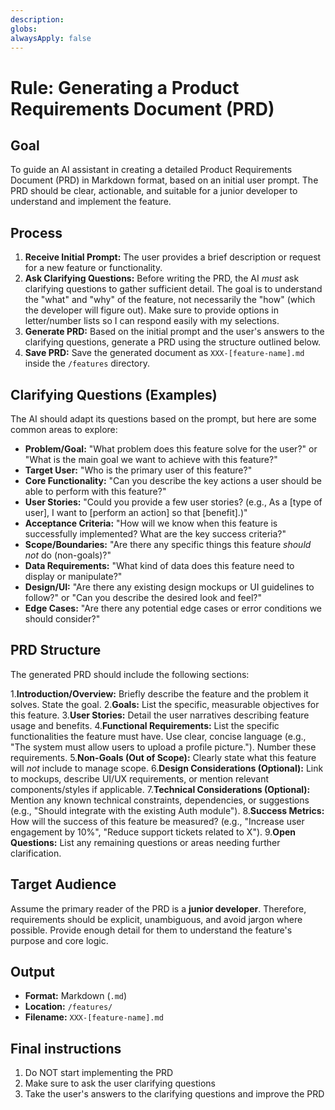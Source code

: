 ```yaml
---
description:
globs:
alwaysApply: false
---
```

# Rule: Generating a Product Requirements Document (PRD)

## Goal

To guide an AI assistant in creating a detailed Product Requirements Document (PRD) in Markdown format, based on an initial user prompt. The PRD should be clear, actionable, and suitable for a junior developer to understand and implement the feature.

## Process

1. **Receive Initial Prompt:** The user provides a brief description or request for a new feature or functionality.
2. **Ask Clarifying Questions:** Before writing the PRD, the AI *must* ask clarifying questions to gather sufficient detail. The goal is to understand the "what" and "why" of the feature, not necessarily the "how" (which the developer will figure out). Make sure to provide options in letter/number lists so I can respond easily with my selections.
3. **Generate PRD:** Based on the initial prompt and the user's answers to the clarifying questions, generate a PRD using the structure outlined below.
4. **Save PRD:** Save the generated document as `XXX-[feature-name].md` inside the `/features` directory.

## Clarifying Questions (Examples)

The AI should adapt its questions based on the prompt, but here are some common areas to explore:

* **Problem/Goal:** "What problem does this feature solve for the user?" or "What is the main goal we want to achieve with this feature?"
* **Target User:** "Who is the primary user of this feature?"
* **Core Functionality:** "Can you describe the key actions a user should be able to perform with this feature?"
* **User Stories:** "Could you provide a few user stories? (e.g., As a [type of user], I want to [perform an action] so that [benefit].)"
* **Acceptance Criteria:** "How will we know when this feature is successfully implemented? What are the key success criteria?"
* **Scope/Boundaries:** "Are there any specific things this feature *should not* do (non-goals)?"
* **Data Requirements:** "What kind of data does this feature need to display or manipulate?"
* **Design/UI:** "Are there any existing design mockups or UI guidelines to follow?" or "Can you describe the desired look and feel?"
* **Edge Cases:** "Are there any potential edge cases or error conditions we should consider?"

## PRD Structure

The generated PRD should include the following sections:

1.**Introduction/Overview:** Briefly describe the feature and the problem it solves. State the goal.
2.**Goals:** List the specific, measurable objectives for this feature.
3.**User Stories:** Detail the user narratives describing feature usage and benefits.
4.**Functional Requirements:** List the specific functionalities the feature must have. Use clear, concise language (e.g., "The system must allow users to upload a profile picture."). Number these requirements.
5.**Non-Goals (Out of Scope):** Clearly state what this feature will *not* include to manage scope.
6.**Design Considerations (Optional):** Link to mockups, describe UI/UX requirements, or mention relevant components/styles if applicable.
7.**Technical Considerations (Optional):** Mention any known technical constraints, dependencies, or suggestions (e.g., "Should integrate with the existing Auth module").
8.**Success Metrics:** How will the success of this feature be measured? (e.g., "Increase user engagement by 10%", "Reduce support tickets related to X").
9.**Open Questions:** List any remaining questions or areas needing further clarification.

## Target Audience

Assume the primary reader of the PRD is a **junior developer**. Therefore, requirements should be explicit, unambiguous, and avoid jargon where possible. Provide enough detail for them to understand the feature's purpose and core logic.

## Output

* **Format:** Markdown (`.md`)
* **Location:** `/features/`
* **Filename:** `XXX-[feature-name].md`

## Final instructions

1. Do NOT start implementing the PRD
2. Make sure to ask the user clarifying questions
3. Take the user's answers to the clarifying questions and improve the PRD
